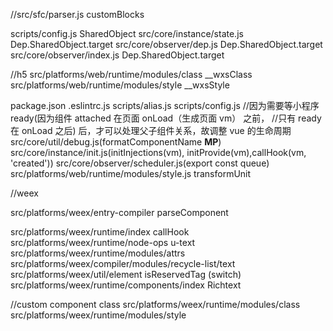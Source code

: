 //src/sfc/parser.js customBlocks

scripts/config.js SharedObject
src/core/instance/state.js Dep.SharedObject.target
src/core/observer/dep.js Dep.SharedObject.target
src/core/observer/index.js Dep.SharedObject.target


//h5
src/platforms/web/runtime/modules/class __wxsClass
src/platforms/web/runtime/modules/style __wxsStyle

package.json
.eslintrc.js
scripts/alias.js
scripts/config.js
//因为需要等小程序 ready(因为组件 attached 在页面 onLoad（生成页面 vm） 之前，
//只有 ready 在 onLoad 之后) 后，才可以处理父子组件关系，故调整 vue 的生命周期
src/core/util/debug.js(formatComponentName __MP__)
src/core/instance/init.js(initInjections(vm), initProvide(vm),callHook(vm, 'created'))
src/core/observer/scheduler.js(export const queue)
src/platforms/web/runtime/modules/style.js transformUnit

//weex


src/platforms/weex/entry-compiler parseComponent

src/platforms/weex/runtime/index callHook
src/platforms/weex/runtime/node-ops u-text
src/platforms/weex/runtime/modules/attrs
src/platforms/weex/compiler/modules/recycle-list/text
src/platforms/weex/util/element isReservedTag (switch)
src/platforms/weex/runtime/components/index Richtext

//custom component class
src/platforms/weex/runtime/modules/class
src/platforms/weex/runtime/modules/style
    
    
    
